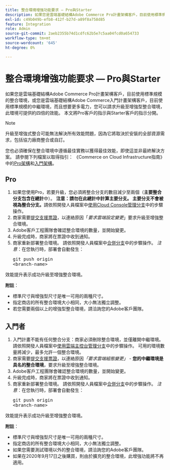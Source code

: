 ```yaml
---
title: 整合環境增強功能要求 — Pro與Starter
description: 如果您是雲端基礎結構Adobe Commerce Pro計畫架構客戶，目前使用標準規模的整合環境，或您是雲端基礎結構Adobe Commerce入門計畫架構客戶，目前使用標準規模的中繼環境，而且想要更多電力，您可以請求升級至增強型整合環境，此環境可提供約四倍的效能。 本文將Pro客戶的指示與Starter客戶的指示分開。
exl-id: c49b049b-efb8-412f-b27d-a89f8a758d85
feature: Integration
role: Admin
source-git-commit: 2aeb2355b74d1cdfc62b5e7c5aa04fcd0a654733
workflow-type: tm+mt
source-wordcount: '645'
ht-degree: 0%

---
```


# 整合環境增強功能要求 — Pro與Starter

如果您是雲端基礎結構Adobe Commerce Pro計畫架構客戶，目前使用標準規模的整合環境，或您是雲端基礎結構Adobe Commerce入門計畫架構客戶，目前使用標準規模的中繼環境，而且想要更多電力，您可以請求升級至增強型整合環境，此環境可提供約四倍的效能。 本文將Pro客戶的指示與Starter客戶的指示分開。

>[!NOTE]
>
> 升級至增強式整合可能無法解決所有效能問題，因為它將取決於安裝的全部資源需求，包括協力廠商整合或自訂。
>
> 您也必須確保在整合環境中遵循最佳實務以獲得最佳效能，即使這並非最終解決方案。 請參閱下列檔案以取得指引： 《Commerce on Cloud Infrastructure指南》中的[Pro架構](https://experienceleague.adobe.com/en/docs/commerce-cloud-service/user-guide/architecture/pro-architecture#integration-environment)和[入門架構](https://experienceleague.adobe.com/en/docs/commerce-cloud-service/user-guide/architecture/starter-architecture#staging-environment)。

## Pro

1. 如果您使用Pro，若要升級，您必須將整合分支的數目減少至兩個（**主要整合分支包含在總計**&#x200B;中）。 **注意：請勿在此總計中計算主要分支。 主要分支不會被視為整合分支。**&#x200B;請依照開發人員檔案中[使用Cloud Console管理分支](https://experienceleague.adobe.com/docs/commerce-cloud-service/user-guide/project/console-branches.html)中的步驟操作。
1. 商家需要[提交支援票證](/help/help-center-guide/help-center/magento-help-center-user-guide.md#submit-ticket)，以連絡原因「*要求雲端設定變更*」要求升級至增強整合環境。
1. Adobe客戶工程團隊會確認整合環境的數量，並開始變更。
1. 升級完成時，商家將在票證中收到通知。
1. 商家重新部署整合環境。 請依照開發人員檔案中[合併分支](https://experienceleague.adobe.com/en/docs/commerce-cloud-service/user-guide/develop/cli-branches#merge-a-branch)中的步驟操作。 *注意*：在您執行時，部署會自動發生： <pre>git push origin &lt;branch-name></pre>

效能提升表示成功升級至增強整合環境。

**附註**：

* 標準尺寸與增強型尺寸是唯一可用的兩種尺寸。
* 指定商店的所有整合環境大小相同，大小無法獨立調整。
* 若您需要兩個以上的增強型整合環境，請洽詢您的Adobe客戶團隊。

## 入門者

1. 入門計畫不能有任何整合分支：商家必須刪除整合環境，並僅離開中繼環境。 請依照開發人員檔案中[使用雲端主控台管理分支](https://experienceleague.adobe.com/docs/commerce-cloud-service/user-guide/project/console-branches.html)中的步驟操作。 可用的環境數量將減少，最多允許一個整合環境。
1. 商家需要[提交支援票證](/help/help-center-guide/help-center/magento-help-center-user-guide.md#submit-ticket)，以連絡原因&#x200B;*「要求雲端組態變更」* - **您的中繼環境是具名的整合環境**，要求升級至增強整合環境。
1. Adobe客戶工程團隊會確認整合環境的數量，並開始變更。
1. 升級完成時，商家將在票證中收到通知。
1. 商家重新部署整合環境。 請依照開發人員檔案中[合併分支](https://experienceleague.adobe.com/en/docs/commerce-cloud-service/user-guide/develop/cli-branches#merge-a-branch)中的步驟操作。 *注意*：在您執行時，部署會自動發生： <pre>git push origin &lt;branch-name></pre>

效能提升表示成功升級至增強整合環境。

**附註**：

* 標準尺寸與增強型尺寸是唯一可用的兩種尺寸。
* 指定商店的所有整合環境大小相同，大小無法獨立調整。
* 如果您需要測試環境以外的整合環境，請洽詢您的Adobe客戶團隊。
* 如果在2020年9月17日之後購買，則由於擴充的整合環境，此增強功能將不再適用。
